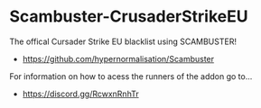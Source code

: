 # Scambuster-CrusaderStrikeEU
The offical Cursader Strike EU blacklist using SCAMBUSTER!
- https://github.com/hypernormalisation/Scambuster

For information on how to acess the runners of the addon go to...
- https://discord.gg/RcwxnRnhTr
